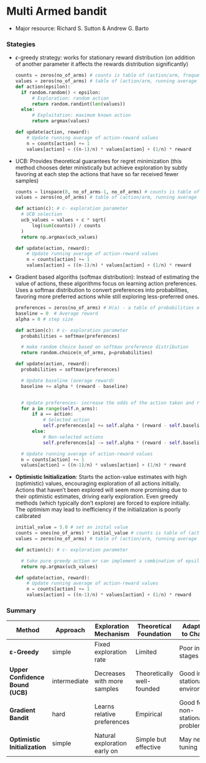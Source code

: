 # Multi Armed bandit

- Major resource: Richard S. Sutton & Andrew G. Barto

### Stategies

- $\epsilon$-greedy strategy: works for stationary reward distribution (on addition of another parameter it affects the rewards distribution significantly)

  ```python
  counts = zeros(no_of_arms) # counts is table of (action/arm, frequency)
  values = zeros(no_of_arms) # table of (action/arm, running average of value estimates)
  def action(epsilon):
    if random.random() < epsilon:
        # Exploration: random action
        return random.randint(len(values))
    else:
        # Exploitation: maximum known action
        return argmax(values)

  def update(action, reward):
      # Update running average of action-reward values
      n = counts[action] += 1
      values[action] = ((n-1)/n) * values[action] + (1/n) * reward
  ```

- UCB: Provides theoretical guarantees for regret minimization (this method chooses deter
  ministically but achieve exploration by subtly favoring at each step the actions that have so far received fewer samples)

  ```python
  counts = linspace(0, no_of_arms-1, no_of_arms) # counts is table of (action/arm, frequency) - initial exploration
  values = zeros(no_of_arms) # table of (action/arm, running average of value estimates)

  def action(c): # c- exploration parameter
    # UCB selection
    ucb_values = values + c * sqrt(
        log(sum(counts)) / counts
    )
    return np.argmax(ucb_values)

  def update(action, reward):
      # Update running average of action-reward values
      n = counts[action] += 1
      values[action] = ((n-1)/n) * values[action] + (1/n) * reward
  ```

- Gradient based algoriths (softmax distribution): Instead of estimating the value of actions, these algorithms focus on learning action preferences. Uses a softmax distribution to convert preferences into probabilities, favoring more preferred actions while still exploring less-preferred ones.

  ```python
  preferences = zeros(no_of_arms) # H(a) - a table of probabilities of each action
  baseline = 0  # Average reward
  alpha = 0 # step size

  def action(c): # c- exploration parameter
    probabilities = softmax(preferences)

    # make random choice based on softmax preference distribution
    return random.choice(n_of_arms, p=probabilities)

  def update(action, reward):
    probabilities = softmax(preferences)

    # Update baseline (average reward)
    baseline += alpha * (reward - baseline)


    # Update preferences- increase the odds of the action taken and reduce all others binomially
    for a in range(self.n_arms):
        if a == action:
            # Selected action
            self.preferences[a] += self.alpha * (reward - self.baseline) * (1 - probabilities[a])
        else:
            # Non-selected actions
            self.preferences[a] -= self.alpha * (reward - self.baseline) * probabilities[a]

    # Update running average of action-reward values
    n = counts[action] += 1
    values[action] = ((n-1)/n) * values[action] + (1/n) * reward
  ```

- **Optimistic Initialization**: Starts the action-value estimates with high (optimistic) values, encouraging exploration of all actions initially.
  Actions that haven’t been explored will seem more promising due to their optimistic estimates, driving early exploration. Even greedy methods (which typically don’t explore) are forced to explore initially. The optimism may lead to inefficiency if the initialization is poorly calibrated

  ```python
  initial_value = 5.0 # set an inital value
  counts = ones(no_of_arms) * initial_value # counts is table of (action/arm, frequency) - initial exploration
  values = zeros(no_of_arms) # table of (action/arm, running average of value estimates)

  def action(c): # c- exploration parameter

    # take pure greedy action or can implement a combination of epsilon gradient and optimistic initialization- your choice
    return np.argmax(ucb_values)

  def update(action, reward):
      # Update running average of action-reward values
      n = counts[action] += 1
      values[action] = ((n-1)/n) * values[action] + (1/n) * reward
  ```

### Summary

| Method                           | **Approach** | **Exploration Mechanism**    | **Theoretical Foundation** | **Adaptation to Changes**        | **Additional Considerations** |
| -------------------------------- | ------------ | ---------------------------- | -------------------------- | -------------------------------- | ----------------------------- |
| **ε-Greedy**                     | simple       | Fixed exploration rate       | Limited                    | Poor in later stages             | Can be inefficient            |
| **Upper Confidence Bound (UCB)** | intermediate | Decreases with more samples  | Theoretically well-founded | Good in stationary environments  | Optimal regret bound          |
| **Gradient Bandit**              | hard         | Learns relative preferences  | Empirical                  | Good for non-stationary problems | Adapts to reward scaling      |
| **Optimistic Initialization**    | simple       | Natural exploration early on | Simple but effective       | May need tuning                  | Effective in early stages     |
